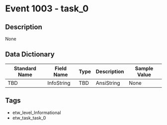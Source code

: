 # Event 1003 - task_0

## Description
None

## Data Dictionary
|Standard Name|Field Name|Type|Description|Sample Value|
|---|---|---|---|---|
|TBD|InfoString|TBD|AnsiString|None|None|

## Tags
* etw_level_Informational
* etw_task_task_0